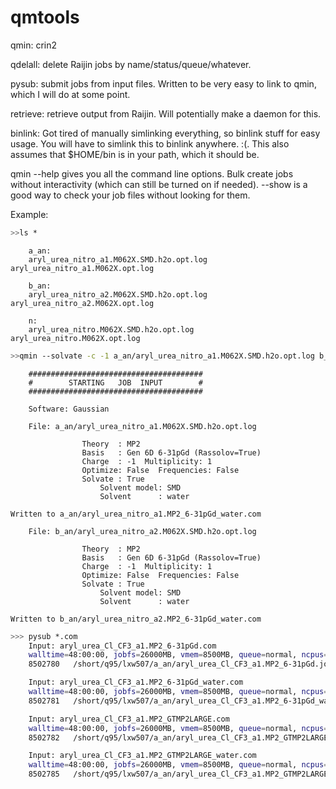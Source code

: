 # qmtools

qmin: crin2

qdelall: delete Raijin jobs by name/status/queue/whatever.

pysub: submit jobs from input files. Written to be very easy to link to qmin, which I will do at some point.

retrieve: retrieve output from Raijin. Will potentially make a daemon for this.

binlink: Got tired of manually simlinking everything, so binlink stuff for easy usage. You will have to simlink this to binlink anywhere. :(. This also assumes that $HOME/bin is in your path, which it should be.



qmin --help gives you all the command line options. Bulk create jobs without interactivity (which can still be turned on if needed). --show is a good way to check your job files without looking for them. 

Example:
```bash
>>ls *
```
```
    a_an:
    aryl_urea_nitro_a1.M062X.SMD.h2o.opt.log aryl_urea_nitro_a1.M062X.opt.log

    b_an:
    aryl_urea_nitro_a2.M062X.SMD.h2o.opt.log aryl_urea_nitro_a2.M062X.opt.log

    n:
    aryl_urea_nitro.M062X.SMD.h2o.opt.log aryl_urea_nitro.M062X.opt.log
```
```bash
>>qmin --solvate -c -1 a_an/aryl_urea_nitro_a1.M062X.SMD.h2o.opt.log b_an/aryl_urea_nitro_a2.M062X.SMD.h2o.opt.log
```
```
    #######################################
    #        STARTING   JOB  INPUT        #
    #######################################

    Software: Gaussian

    File: a_an/aryl_urea_nitro_a1.M062X.SMD.h2o.opt.log

                Theory  : MP2
                Basis   : Gen 6D 6-31pGd (Rassolov=True)
                Charge  : -1  Multiplicity: 1
                Optimize: False  Frequencies: False
                Solvate : True
                    Solvent model: SMD
                    Solvent      : water

Written to a_an/aryl_urea_nitro_a1.MP2_6-31pGd_water.com

    File: b_an/aryl_urea_nitro_a2.M062X.SMD.h2o.opt.log

                Theory  : MP2
                Basis   : Gen 6D 6-31pGd (Rassolov=True)
                Charge  : -1  Multiplicity: 1
                Optimize: False  Frequencies: False
                Solvate : True
                    Solvent model: SMD
                    Solvent      : water

Written to b_an/aryl_urea_nitro_a2.MP2_6-31pGd_water.com
```

```bash
>>> pysub *.com
    Input: aryl_urea_Cl_CF3_a1.MP2_6-31pGd.com
    walltime=48:00:00, jobfs=26000MB, vmem=8500MB, queue=normal, ncpus=4
    8502780   /short/q95/lxw507/a_an/aryl_urea_Cl_CF3_a1.MP2_6-31pGd.job

    Input: aryl_urea_Cl_CF3_a1.MP2_6-31pGd_water.com
    walltime=48:00:00, jobfs=26000MB, vmem=8500MB, queue=normal, ncpus=4
    8502781   /short/q95/lxw507/a_an/aryl_urea_Cl_CF3_a1.MP2_6-31pGd_water.job

    Input: aryl_urea_Cl_CF3_a1.MP2_GTMP2LARGE.com
    walltime=48:00:00, jobfs=26000MB, vmem=8500MB, queue=normal, ncpus=4
    8502782   /short/q95/lxw507/a_an/aryl_urea_Cl_CF3_a1.MP2_GTMP2LARGE.job

    Input: aryl_urea_Cl_CF3_a1.MP2_GTMP2LARGE_water.com
    walltime=48:00:00, jobfs=26000MB, vmem=8500MB, queue=normal, ncpus=4
    8502785   /short/q95/lxw507/a_an/aryl_urea_Cl_CF3_a1.MP2_GTMP2LARGE_water.job
```

